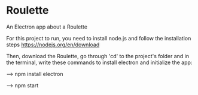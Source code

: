 # Roulette
An Electron app about a Roulette

For this project to run, you need to install node.js and follow the installation steps
https://nodejs.org/en/download

Then, download the Roulette, go through 'cd' to the project's folder and 
in the terminal, write these commands to install electron and initialize the app:

   --> npm install electron

   --> npm start
